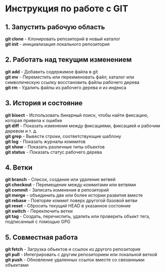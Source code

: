 # Инструкция по работе с GIT


## 1. Запустить рабочую область
**git clone** - Клонировать репозиторий в новый каталог</br>
**git init** - инициализация локального репозитория</br>

## 2. Работать над текущим изменением
**git add** - Добавить содержимое файла в git</br>
**git mv** - Переместить или переименовать файл, каталог или символическую ссылку восстановить файлы рабочего дерева</br>
**git rm** - Удалить файлы из рабочего дерева и из индекса</br>

## 3. История и состояние
**git bisect** - Использовать бинарный поиск, чтобы найти фиксацию, которая привела к ошибке</br>
**git diff** - Показать изменения между фиксациями, фиксацией и рабочим деревом и т. д.</br>
**git grep** - Вывести строки, соответствующие шаблону </br>
**git log** - Показать журналы коммитов</br>
**git show** - Показать различные типы объектов</br>
**git status** - Показать статус рабочего дерева</br>

## 4. Ветки
**git branch** - Список, создание или удаление ветвей</br>
**git checkout** - Перемещение между коммитами или ветвями</br>
**git commit** - Записать изменения в репозиторий</br>
**git merge** - объединить две или более истории развития вместе</br>
**git rebase** - Повторяе коммит поверх другогой базовой ветви</br>
**git reset** - Сбросить текущий HEAD в указанное состояние</br>
**git switch** - Переключить ветки</br>
**git tag** - Создать, перечислить, удалить или проверить объект тега, подписанный с помощью GPG</br>

## 5. Совместная работа
**git fetch** - Загрузка объектов и ссылок из другого репозитория</br>
**git pull** - Интегрировать с другим репозиторием или локальной веткой</br>
**git push** - Обновление удаленных ссылок вместе со связанными объектами</br>
